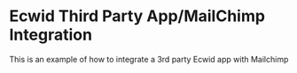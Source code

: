 # Ecwid Third Party App/MailChimp Integration

This is an example of how to integrate a 3rd party Ecwid app with Mailchimp
